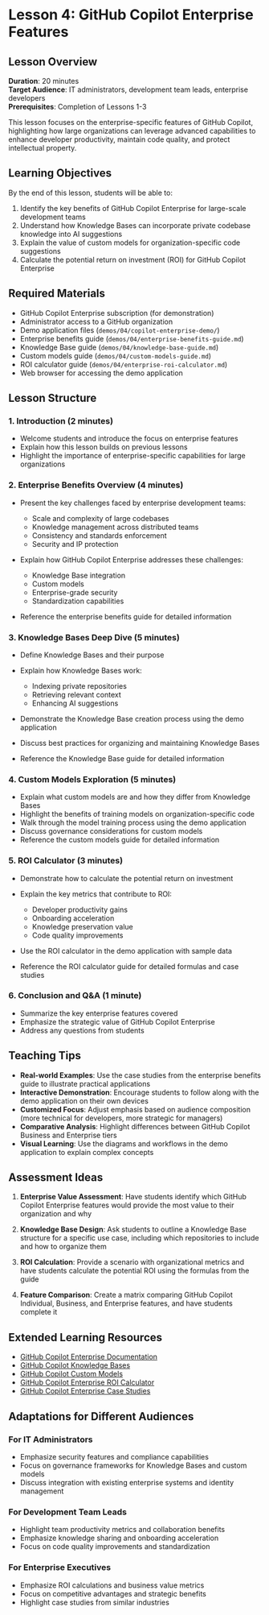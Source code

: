 # Lesson 4: GitHub Copilot Enterprise Features

## Lesson Overview

**Duration**: 20 minutes  
**Target Audience**: IT administrators, development team leads, enterprise developers  
**Prerequisites**: Completion of Lessons 1-3

This lesson focuses on the enterprise-specific features of GitHub Copilot, highlighting how large organizations can leverage advanced capabilities to enhance developer productivity, maintain code quality, and protect intellectual property.

## Learning Objectives

By the end of this lesson, students will be able to:

1. Identify the key benefits of GitHub Copilot Enterprise for large-scale development teams
2. Understand how Knowledge Bases can incorporate private codebase knowledge into AI suggestions
3. Explain the value of custom models for organization-specific code suggestions
4. Calculate the potential return on investment (ROI) for GitHub Copilot Enterprise

## Required Materials

- GitHub Copilot Enterprise subscription (for demonstration)
- Administrator access to a GitHub organization
- Demo application files (`demos/04/copilot-enterprise-demo/`)
- Enterprise benefits guide (`demos/04/enterprise-benefits-guide.md`)
- Knowledge Base guide (`demos/04/knowledge-base-guide.md`)
- Custom models guide (`demos/04/custom-models-guide.md`)
- ROI calculator guide (`demos/04/enterprise-roi-calculator.md`)
- Web browser for accessing the demo application

## Lesson Structure

### 1. Introduction (2 minutes)

- Welcome students and introduce the focus on enterprise features
- Explain how this lesson builds on previous lessons
- Highlight the importance of enterprise-specific capabilities for large organizations

### 2. Enterprise Benefits Overview (4 minutes)

- Present the key challenges faced by enterprise development teams:
  - Scale and complexity of large codebases
  - Knowledge management across distributed teams
  - Consistency and standards enforcement
  - Security and IP protection

- Explain how GitHub Copilot Enterprise addresses these challenges:
  - Knowledge Base integration
  - Custom models
  - Enterprise-grade security
  - Standardization capabilities

- Reference the enterprise benefits guide for detailed information

### 3. Knowledge Bases Deep Dive (5 minutes)

- Define Knowledge Bases and their purpose
- Explain how Knowledge Bases work:
  - Indexing private repositories
  - Retrieving relevant context
  - Enhancing AI suggestions

- Demonstrate the Knowledge Base creation process using the demo application
- Discuss best practices for organizing and maintaining Knowledge Bases
- Reference the Knowledge Base guide for detailed information

### 4. Custom Models Exploration (5 minutes)

- Explain what custom models are and how they differ from Knowledge Bases
- Highlight the benefits of training models on organization-specific code
- Walk through the model training process using the demo application
- Discuss governance considerations for custom models
- Reference the custom models guide for detailed information

### 5. ROI Calculator (3 minutes)

- Demonstrate how to calculate the potential return on investment
- Explain the key metrics that contribute to ROI:
  - Developer productivity gains
  - Onboarding acceleration
  - Knowledge preservation value
  - Code quality improvements

- Use the ROI calculator in the demo application with sample data
- Reference the ROI calculator guide for detailed formulas and case studies

### 6. Conclusion and Q&A (1 minute)

- Summarize the key enterprise features covered
- Emphasize the strategic value of GitHub Copilot Enterprise
- Address any questions from students

## Teaching Tips

- **Real-world Examples**: Use the case studies from the enterprise benefits guide to illustrate practical applications
- **Interactive Demonstration**: Encourage students to follow along with the demo application on their own devices
- **Customized Focus**: Adjust emphasis based on audience composition (more technical for developers, more strategic for managers)
- **Comparative Analysis**: Highlight differences between GitHub Copilot Business and Enterprise tiers
- **Visual Learning**: Use the diagrams and workflows in the demo application to explain complex concepts

## Assessment Ideas

1. **Enterprise Value Assessment**: Have students identify which GitHub Copilot Enterprise features would provide the most value to their organization and why

2. **Knowledge Base Design**: Ask students to outline a Knowledge Base structure for a specific use case, including which repositories to include and how to organize them

3. **ROI Calculation**: Provide a scenario with organizational metrics and have students calculate the potential ROI using the formulas from the guide

4. **Feature Comparison**: Create a matrix comparing GitHub Copilot Individual, Business, and Enterprise features, and have students complete it

## Extended Learning Resources

- [GitHub Copilot Enterprise Documentation](https://docs.github.com/en/enterprise-cloud@latest/copilot/overview-of-github-copilot/about-github-copilot-enterprise)
- [GitHub Copilot Knowledge Bases](https://docs.github.com/en/enterprise-cloud@latest/copilot/github-copilot-enterprise/copilot-knowledge-bases/about-github-copilot-knowledge-bases)
- [GitHub Copilot Custom Models](https://docs.github.com/en/enterprise-cloud@latest/copilot/github-copilot-enterprise/copilot-custom-models/about-github-copilot-custom-models)
- [GitHub Copilot Enterprise ROI Calculator](https://resources.github.com/copilot-roi-calculator/)
- [GitHub Copilot Enterprise Case Studies](https://github.com/features/copilot#customer-stories)

## Adaptations for Different Audiences

### For IT Administrators

- Emphasize security features and compliance capabilities
- Focus on governance frameworks for Knowledge Bases and custom models
- Discuss integration with existing enterprise systems and identity management

### For Development Team Leads

- Highlight team productivity metrics and collaboration benefits
- Emphasize knowledge sharing and onboarding acceleration
- Focus on code quality improvements and standardization

### For Enterprise Executives

- Emphasize ROI calculations and business value metrics
- Focus on competitive advantages and strategic benefits
- Highlight case studies from similar industries 